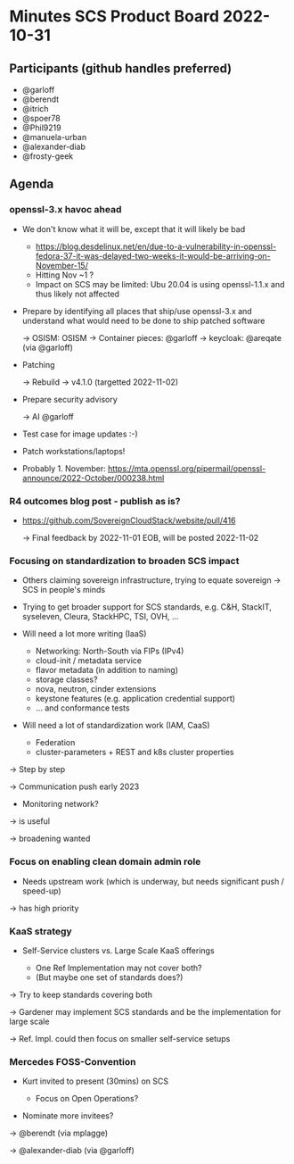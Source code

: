 # Minutes SCS Product Board 2022-10-31

## Participants (github handles preferred)
* @garloff
* @berendt
* @itrich
* @spoer78
* @Phil9219
* @manuela-urban
* @alexander-diab
* @frosty-geek


## Agenda

### openssl-3.x havoc ahead
* We don't know what it will be, except that it will likely be bad

    - https://blog.desdelinux.net/en/due-to-a-vulnerability-in-openssl-fedora-37-it-was-delayed-two-weeks-it-would-be-arriving-on-November-15/
    - Hitting Nov ~1 ?
    - Impact on SCS may be limited: Ubu 20.04 is using openssl-1.1.x and thus likely not affected

* Prepare by identifying all places that ship/use openssl-3.x and understand what would need to be done to ship patched software

    -> OSISM: OSISM
    -> Container pieces: @garloff
    -> keycloak: @areqate (via @garloff)

* Patching

    -> Rebuild -> v4.1.0 (targetted 2022-11-02)

* Prepare security advisory

    -> AI @garloff

* Test case for image updates :-)
* Patch workstations/laptops!
* Probably 1. November: https://mta.openssl.org/pipermail/openssl-announce/2022-October/000238.html

### R4 outcomes blog post - publish as is?
* https://github.com/SovereignCloudStack/website/pull/416

  -> Final feedback by 2022-11-01 EOB, will be posted 2022-11-02

### Focusing on standardization to broaden SCS impact
* Others claiming sovereign infrastructure, trying to equate sovereign -> SCS in people's minds
* Trying to get broader support for SCS standards, e.g. C&H, StackIT, syseleven, Cleura, StackHPC, TSI, OVH, ...
* Will need a lot more writing (IaaS)

    - Networking: North-South via FIPs (IPv4)
    - cloud-init / metadata service
    - flavor metadata (in addition to naming)
    - storage classes?
    - nova, neutron, cinder extensions
    - keystone features (e.g. application credential support)
    - ... and conformance tests

* Will need a lot of standardization work (IAM, CaaS)

    - Federation
    - cluster-parameters + REST and k8s cluster properties

-> Step by step

-> Communication push early 2023

* Monitoring network?

-> is useful

-> broadening wanted

### Focus on enabling clean domain admin role
* Needs upstream work (which is underway, but needs significant push / speed-up)

-> has high priority

### KaaS strategy
* Self-Service clusters vs. Large Scale KaaS offerings

    - One Ref Implementation may not cover both?
    - (But maybe one set of standards does?)

-> Try to keep standards covering both

-> Gardener may implement SCS standards and be the implementation for large scale

-> Ref. Impl. could then focus on smaller self-service setups

### Mercedes FOSS-Convention
* Kurt invited to present (30mins) on SCS

    - Focus on Open Operations?

* Nominate more invitees?

-> @berendt (via mplagge)

-> @alexander-diab (via @garloff)


